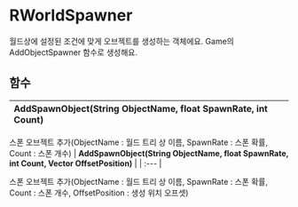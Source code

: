 # **RWorldSpawner**


월드상에 설정된 조건에 맞게 오브젝트를 생성하는 객체에요. Game의 AddObjectSpawner 함수로 생성해요. 
## **함수**

| **AddSpawnObject(String ObjectName, float SpawnRate, int Count)** |
| :--- |

스폰 오브젝트 추가(ObjectName : 월드 트리 상 이름, SpawnRate : 스폰 확률, Count : 스폰 개수) 
| **AddSpawnObject(String ObjectName, float SpawnRate, int Count, Vector OffsetPosition)** |
| :--- |

스폰 오브젝트 추가(ObjectName : 월드 트리 상 이름, SpawnRate : 스폰 확률, Count : 스폰 개수, OffsetPosition : 생성 위치 오프셋) 
